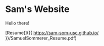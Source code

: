 # Sam's Website

Hello there!

[Resume]]({{ https://sam-som-usc.github.io/ }}/SamuelSommerer_Resume.pdf)